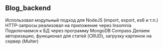 ## Blog_backend

Использовал модульный подход для NodeJS (import, export, es6 и т.п.)
HTTP-запросы реализовал на приложение через Insomnia
Подключаемся к БД через программу MongoDB Compass
Делаем авторизацию, функционал для статей (CRUD), загрузку картинок на сервер (Multer)
